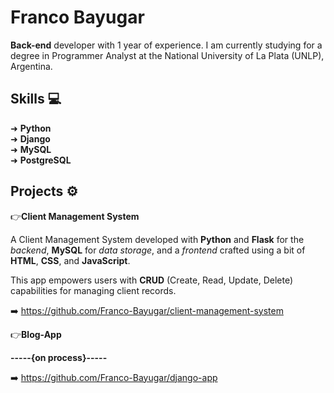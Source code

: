 
# Franco Bayugar

**Back-end** developer with 1 year of experience. I am currently studying for a degree in Programmer Analyst at the National University of La Plata (UNLP), Argentina.

## Skills 💻

➜ **Python**\
➜ **Django**\
➜ **MySQL**\
➜ **PostgreSQL**

## Projects ⚙️

👉**Client Management System**

A Client Management System developed with **Python** and **Flask** for the *backend*, **MySQL** for *data storage*, and a *frontend* crafted using a bit of **HTML**, **CSS**, and **JavaScript**. 

This app empowers users with **CRUD** (Create, Read, Update, Delete) capabilities for managing client records. 

➡️ https://github.com/Franco-Bayugar/client-management-system


👉**Blog-App**

**-----{on process}-----**

➡️ https://github.com/Franco-Bayugar/django-app

